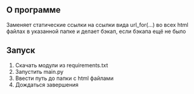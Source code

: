 ## О программе

Заменяет статические ссылки на ссылки вида url_for(...) во всех html файлах в указанной папке и делает бэкап, если бэкапа ещё не было

## Запуск
1. Скачать модули из requirements.txt
2. Запустить main.py
3. Ввести путь до папки с html файлами
4. Дождаться завершения
